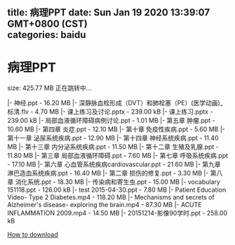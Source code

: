 
title: 病理PPT
date: Sun Jan 19 2020 13:39:07 GMT+0800 (CST)    
categories: baidu
---

# 病理PPT
size: 425.77 MB
 正在跳转中...
 
|- 神经.ppt - 16.20 MB
|- 深静脉血栓形成（DVT）和肺栓塞（PE）(医学动画)_标清.flv - 4.70 MB
|- 课上练习及讨论.pptx - 239.00 kB
|- 课上练习.pptx - 239.00 kB
|- 局部血液循环障碍病例讨论.ppt - 1.01 MB
|- 第五章 肿瘤.ppt - 10.60 MB
|- 第四章 炎症.ppt - 12.10 MB
|- 第十章 免疫性疾病.ppt - 5.60 MB
|- 第十一章 泌尿系统疾病.ppt - 12.90 MB
|- 第十四章 神经系统疾病.ppt - 11.40 MB
|- 第十三章 内分泌系统疾病.ppt - 11.50 MB
|- 第十二章 生殖及乳腺.ppt - 11.80 MB
|- 第三章 局部血液循环障碍.ppt - 7.60 MB
|- 第七章 呼吸系统疾病.ppt - 17.10 MB
|- 第六章 心血管系统疾病cardiovascular.ppt - 21.60 MB
|- 第九章 淋巴造血系统疾病.ppt - 16.40 MB
|- 第二章 损伤的修复.ppt - 3.30 MB
|- 第八章 消化系统.ppt - 18.30 MB
|- 传染病和寄生虫.ppt - 15.00 MB
|- vocabulary 151118.ppt - 126.00 kB
|- test 2015-04-30.ppt - 7.80 MB
|- Patient Education Video- Type 2 Diabetes.mp4 - 118.20 MB
|- Mechanisms and secrets of Alzheimer's disease- exploring the brain.mp4 - 87.30 MB
|- ACUTE INFLAMMATION 2009.mp4 - 14.50 MB
|- 20151214-影像90学时.ppt - 258.00 kB

[How to download](https://bpcam.bemobtrk.com/go/2ceec3aa-1ca2-46d6-b9ff-aaa5c184517c?jno=4490)